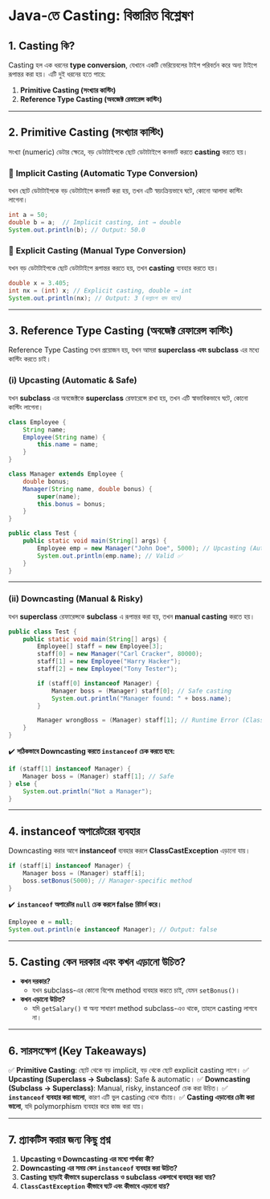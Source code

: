 # Java-তে Casting: বিস্তারিত বিশ্লেষণ

## **1. Casting কি?**
Casting হল এক ধরনের **type conversion**, যেখানে একটি ভেরিয়েবলের টাইপ পরিবর্তন করে অন্য টাইপে রূপান্তর করা হয়। এটি দুই ধরনের হতে পারে:
1. **Primitive Casting (সংখ্যার কাস্টিং)**
2. **Reference Type Casting (অবজেক্ট রেফারেন্স কাস্টিং)**

---

## **2. Primitive Casting (সংখ্যার কাস্টিং)**
সংখ্যা (numeric) ডেটার ক্ষেত্রে, বড় ডেটাটাইপকে ছোট ডেটাটাইপে কনভার্ট করতে **casting** করতে হয়।

### 🔹 **Implicit Casting (Automatic Type Conversion)**
যখন ছোট ডেটাটাইপকে বড় ডেটাটাইপে কনভার্ট করা হয়, তখন এটি স্বয়ংক্রিয়ভাবে ঘটে, কোনো আলাদা কাস্টিং লাগেনা।
```java
int a = 50;
double b = a;  // Implicit casting, int → double
System.out.println(b); // Output: 50.0
```

### 🔹 **Explicit Casting (Manual Type Conversion)**
যখন বড় ডেটাটাইপকে ছোট ডেটাটাইপে রূপান্তর করতে হয়, তখন **casting** ব্যবহার করতে হয়।
```java
double x = 3.405;
int nx = (int) x; // Explicit casting, double → int
System.out.println(nx); // Output: 3 (ভগ্নাংশ বাদ যাবে)
```

---

## **3. Reference Type Casting (অবজেক্ট রেফারেন্স কাস্টিং)**
Reference Type Casting তখন প্রয়োজন হয়, যখন আমরা **superclass এবং subclass** এর মধ্যে কাস্টিং করতে চাই।

### **(i) Upcasting (Automatic & Safe)**
যখন **subclass** এর অবজেক্টকে **superclass** রেফারেন্সে রাখা হয়, তখন এটি স্বাভাবিকভাবে ঘটে, কোনো কাস্টিং লাগেনা।
```java
class Employee {
    String name;
    Employee(String name) {
        this.name = name;
    }
}

class Manager extends Employee {
    double bonus;
    Manager(String name, double bonus) {
        super(name);
        this.bonus = bonus;
    }
}

public class Test {
    public static void main(String[] args) {
        Employee emp = new Manager("John Doe", 5000); // Upcasting (Automatic)
        System.out.println(emp.name); // Valid ✅
    }
}
```

---

### **(ii) Downcasting (Manual & Risky)**
যখন **superclass** রেফারেন্সকে **subclass** এ রূপান্তর করা হয়, তখন **manual casting** করতে হয়।
```java
public class Test {
    public static void main(String[] args) {
        Employee[] staff = new Employee[3];
        staff[0] = new Manager("Carl Cracker", 80000);
        staff[1] = new Employee("Harry Hacker");
        staff[2] = new Employee("Tony Tester");

        if (staff[0] instanceof Manager) {
            Manager boss = (Manager) staff[0]; // Safe casting
            System.out.println("Manager found: " + boss.name);
        }

        Manager wrongBoss = (Manager) staff[1]; // Runtime Error (ClassCastException)
    }
}
```

✔️ **সঠিকভাবে Downcasting করতে `instanceof` চেক করতে হবে:**
```java
if (staff[1] instanceof Manager) {
    Manager boss = (Manager) staff[1]; // Safe
} else {
    System.out.println("Not a Manager");
}
```

---

## **4. instanceof অপারেটরের ব্যবহার**
Downcasting করার আগে **instanceof** ব্যবহার করলে **ClassCastException** এড়ানো যায়।
```java
if (staff[i] instanceof Manager) {
    Manager boss = (Manager) staff[i];
    boss.setBonus(5000); // Manager-specific method
}
```
✔️ **`instanceof` অপারেটর `null` চেক করলে false রিটার্ন করে।**
```java
Employee e = null;
System.out.println(e instanceof Manager); // Output: false
```

---

## **5. Casting কেন দরকার এবং কখন এড়ানো উচিত?**
- **কখন দরকার?**
    - যখন subclass-এর কোনো বিশেষ method ব্যবহার করতে চাই, যেমন `setBonus()`।
- **কখন এড়ানো উচিত?**
    - যদি `getSalary()` বা অন্য সাধারণ method subclass-এও থাকে, তাহলে casting লাগবে না।

---

## **6. সারসংক্ষেপ (Key Takeaways)**
✅ **Primitive Casting**: ছোট থেকে বড় implicit, বড় থেকে ছোট explicit casting লাগে।
✅ **Upcasting (Superclass → Subclass)**: Safe & automatic।
✅ **Downcasting (Subclass → Superclass)**: Manual, risky, instanceof চেক করা উচিত।
✅ **`instanceof` ব্যবহার করা ভালো**, কারণ এটি ভুল casting থেকে বাঁচায়।
✅ **Casting এড়ানোর চেষ্টা করা ভালো**, যদি polymorphism ব্যবহার করে কাজ করা যায়।

---

## **7. প্র্যাকটিস করার জন্য কিছু প্রশ্ন**
1. **Upcasting ও Downcasting এর মধ্যে পার্থক্য কী?**
2. **Downcasting এর সময় কেন `instanceof` ব্যবহার করা উচিত?**
3. **Casting ছাড়াই কীভাবে superclass ও subclass একসাথে ব্যবহার করা যায়?**
4. **`ClassCastException` কীভাবে ঘটে এবং কীভাবে এড়ানো যায়?**
